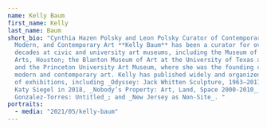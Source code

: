 ```yaml
---
name: Kelly Baum
first_name: Kelly
last_name: Baum
short_bio: "Cynthia Hazen Polsky and Leon Polsky Curator of Contemporary Art,
  Modern, and Contemporary Art **Kelly Baum** has been a curator for over two
  decades at civic and university art museums, including the Museum of Fine
  Arts, Houston; the Blanton Museum of Art at the University of Texas at Austin;
  and the Princeton University Art Museum, where she was the founding curator of
  modern and contemporary art. Kelly has published widely and organized dozens
  of exhibitions, including _Odyssey: Jack Whitten Sculpture, 1963–2017_ with
  Katy Siegel in 2018, _Nobody’s Property: Art, Land, Space 2000-2010_, _Felix
  Gonzalez-Torres: Untitled_; and _New Jersey as Non-Site_. "
portraits:
  - media: "2021/05/kelly-baum"
---
```

